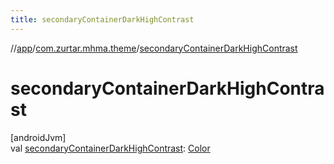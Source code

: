 ```yaml
---
title: secondaryContainerDarkHighContrast
---
```

//[app](../../index.html)/[com.zurtar.mhma.theme](index.html)/[secondaryContainerDarkHighContrast](secondary-container-dark-high-contrast.html)



# secondaryContainerDarkHighContrast



[androidJvm]\
val [secondaryContainerDarkHighContrast](secondary-container-dark-high-contrast.html): [Color](https://developer.android.com/reference/kotlin/androidx/compose/ui/graphics/Color.html)



